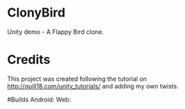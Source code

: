 # ClonyBird
Unity demo - A Flappy Bird clone.

# Credits
This project was created following the tutorial on http://quill18.com/unity_tutorials/ and adding my own twists.

#Builds
Android:
Web:
